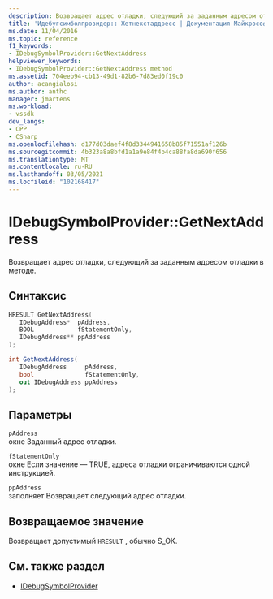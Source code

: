 ```yaml
---
description: Возвращает адрес отладки, следующий за заданным адресом отладки в методе.
title: 'Идебугсимболпровидер:: Жетнекстаддресс | Документация Майкрософт'
ms.date: 11/04/2016
ms.topic: reference
f1_keywords:
- IDebugSymbolProvider::GetNextAddress
helpviewer_keywords:
- IDebugSymbolProvider::GetNextAddress method
ms.assetid: 704eeb94-cb13-49d1-82b6-7d83ed0f19c0
author: acangialosi
ms.author: anthc
manager: jmartens
ms.workload:
- vssdk
dev_langs:
- CPP
- CSharp
ms.openlocfilehash: d177d03daef4f8d3344941658b85f71551af126b
ms.sourcegitcommit: 4b323a8a8bfd1a1a9e84f4b4ca88fa8da690f656
ms.translationtype: MT
ms.contentlocale: ru-RU
ms.lasthandoff: 03/05/2021
ms.locfileid: "102168417"
---
```

# <a name="idebugsymbolprovidergetnextaddress"></a>IDebugSymbolProvider::GetNextAddress
Возвращает адрес отладки, следующий за заданным адресом отладки в методе.

## <a name="syntax"></a>Синтаксис

```cpp
HRESULT GetNextAddress( 
   IDebugAddress*  pAddress,
   BOOL            fStatementOnly,
   IDebugAddress** ppAddress
);
```

```csharp
int GetNextAddress( 
   IDebugAddress     pAddress,
   bool              fStatementOnly,
   out IDebugAddress ppAddress
);
```

## <a name="parameters"></a>Параметры
`pAddress`\
окне Заданный адрес отладки.

`fStatementOnly`\
окне Если значение — TRUE, адреса отладки ограничиваются одной инструкцией.

`ppAddress`\
заполняет Возвращает следующий адрес отладки.

## <a name="return-value"></a>Возвращаемое значение
 Возвращает допустимый `HRESULT` , обычно S_OK.

## <a name="see-also"></a>См. также раздел
- [IDebugSymbolProvider](../../../extensibility/debugger/reference/idebugsymbolprovider.md)
